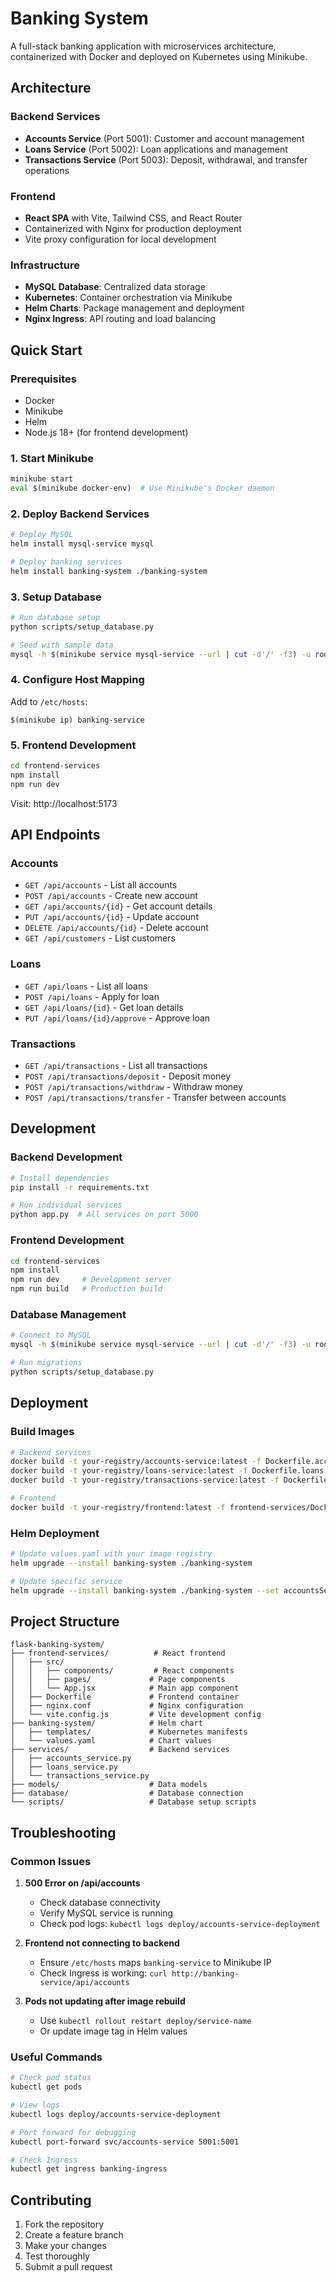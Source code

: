 # Banking System

A full-stack banking application with microservices architecture, containerized with Docker and deployed on Kubernetes using Minikube.

## Architecture

### Backend Services
- **Accounts Service** (Port 5001): Customer and account management
- **Loans Service** (Port 5002): Loan applications and management  
- **Transactions Service** (Port 5003): Deposit, withdrawal, and transfer operations

### Frontend
- **React SPA** with Vite, Tailwind CSS, and React Router
- Containerized with Nginx for production deployment
- Vite proxy configuration for local development

### Infrastructure
- **MySQL Database**: Centralized data storage
- **Kubernetes**: Container orchestration via Minikube
- **Helm Charts**: Package management and deployment
- **Nginx Ingress**: API routing and load balancing

## Quick Start

### Prerequisites
- Docker
- Minikube
- Helm
- Node.js 18+ (for frontend development)

### 1. Start Minikube
```bash
minikube start
eval $(minikube docker-env)  # Use Minikube's Docker daemon
```

### 2. Deploy Backend Services
```bash
# Deploy MySQL
helm install mysql-service mysql

# Deploy banking services
helm install banking-system ./banking-system
```

### 3. Setup Database
```bash
# Run database setup
python scripts/setup_database.py

# Seed with sample data
mysql -h $(minikube service mysql-service --url | cut -d'/' -f3) -u root -p banking_system < scripts/seed.sql
```

### 4. Configure Host Mapping
Add to `/etc/hosts`:
```
$(minikube ip) banking-service
```

### 5. Frontend Development
```bash
cd frontend-services
npm install
npm run dev
```

Visit: http://localhost:5173

## API Endpoints

### Accounts
- `GET /api/accounts` - List all accounts
- `POST /api/accounts` - Create new account
- `GET /api/accounts/{id}` - Get account details
- `PUT /api/accounts/{id}` - Update account
- `DELETE /api/accounts/{id}` - Delete account
- `GET /api/customers` - List customers

### Loans
- `GET /api/loans` - List all loans
- `POST /api/loans` - Apply for loan
- `GET /api/loans/{id}` - Get loan details
- `PUT /api/loans/{id}/approve` - Approve loan

### Transactions
- `GET /api/transactions` - List all transactions
- `POST /api/transactions/deposit` - Deposit money
- `POST /api/transactions/withdraw` - Withdraw money
- `POST /api/transactions/transfer` - Transfer between accounts

## Development

### Backend Development
```bash
# Install dependencies
pip install -r requirements.txt

# Run individual services
python app.py  # All services on port 5000
```

### Frontend Development
```bash
cd frontend-services
npm install
npm run dev     # Development server
npm run build   # Production build
```

### Database Management
```bash
# Connect to MySQL
mysql -h $(minikube service mysql-service --url | cut -d'/' -f3) -u root -p

# Run migrations
python scripts/setup_database.py
```

## Deployment

### Build Images
```bash
# Backend services
docker build -t your-registry/accounts-service:latest -f Dockerfile.accounts .
docker build -t your-registry/loans-service:latest -f Dockerfile.loans .
docker build -t your-registry/transactions-service:latest -f Dockerfile.transactions .

# Frontend
docker build -t your-registry/frontend:latest -f frontend-services/Dockerfile frontend-services/
```

### Helm Deployment
```bash
# Update values.yaml with your image registry
helm upgrade --install banking-system ./banking-system

# Update specific service
helm upgrade --install banking-system ./banking-system --set accountsService.tag=v2
```

## Project Structure

```
flask-banking-system/
├── frontend-services/          # React frontend
│   ├── src/
│   │   ├── components/         # React components
│   │   ├── pages/             # Page components
│   │   └── App.jsx            # Main app component
│   ├── Dockerfile             # Frontend container
│   ├── nginx.conf             # Nginx configuration
│   └── vite.config.js         # Vite development config
├── banking-system/            # Helm chart
│   ├── templates/             # Kubernetes manifests
│   └── values.yaml            # Chart values
├── services/                  # Backend services
│   ├── accounts_service.py
│   ├── loans_service.py
│   └── transactions_service.py
├── models/                    # Data models
├── database/                  # Database connection
└── scripts/                   # Database setup scripts
```

## Troubleshooting

### Common Issues

1. **500 Error on /api/accounts**
   - Check database connectivity
   - Verify MySQL service is running
   - Check pod logs: `kubectl logs deploy/accounts-service-deployment`

2. **Frontend not connecting to backend**
   - Ensure `/etc/hosts` maps `banking-service` to Minikube IP
   - Check Ingress is working: `curl http://banking-service/api/accounts`

3. **Pods not updating after image rebuild**
   - Use `kubectl rollout restart deploy/service-name`
   - Or update image tag in Helm values

### Useful Commands
```bash
# Check pod status
kubectl get pods

# View logs
kubectl logs deploy/accounts-service-deployment

# Port forward for debugging
kubectl port-forward svc/accounts-service 5001:5001

# Check Ingress
kubectl get ingress banking-ingress
```

## Contributing

1. Fork the repository
2. Create a feature branch
3. Make your changes
4. Test thoroughly
5. Submit a pull request


